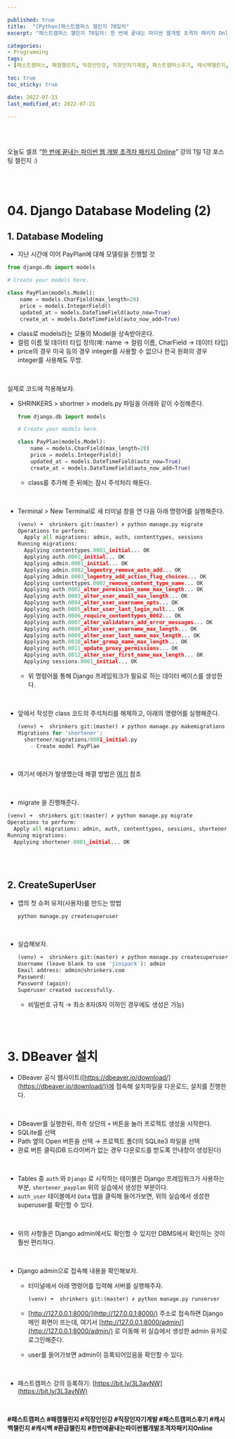```yaml
---

published: true
title:  "[Python]패스트캠퍼스 챌린지 70일차"
excerpt: "패스트캠퍼스 챌린지 70일차: 한 번에 끝내는 파이썬 웹개발 초격차 패키지 Online"

categories:
- Programming
tags:
- [패스트캠퍼스, 패캠챌린지, 직장인인강, 직장인자기계발, 패스트캠퍼스후기, 캐시백챌린지, 캐시백, 환급챌린지, 한번에끝내는파이썬웹개발초격차패키지Online]

toc: true
toc_sticky: true

date: 2022-07-21
last_modified_at: 2022-07-21

---
```


<br/><br/>

오늘도 셀프 “[한 번에 끝내는 파이썬 웹 개발 초격차 패키지 Online](https://fastcampus.co.kr/dev_online_pyweb)” 강의 1일 1강 포스팅 챌린지 :)

<br/><br/>

# 04. Django Database Modeling (2)

## 1. Database Modeling

- 지난 시간에 이어 PayPlan에 대해 모델링을 진행할 것

```python
from django.db import models

# Create your models here.

class PayPlan(models.Model):
    name = models.CharField(max_length=20)
    price = models.IntegerField()
    updated_at = models.DateTimeField(auto_now=True)
    create_at = models.DateTimeField(auto_now_add=True)
```

- class로 models라는 모듈의 Model을 상속받아온다.
- 컬럼 이름 및 데이터 타입 정의(예: name → 컬럼 이름, CharField → 데이터 타입)
- price의 경우 미국 등의 경우 integer를 사용할 수 없으나 한국 원화의 경우 integer를 사용해도 무방.

<br/>

실제로 코드에 적용해보자.

- SHRINKERS > shortner > models.py 파일을 아래와 같이 수정해준다.
    
    ```python
    from django.db import models
    
    # Create your models here.
    
    class PayPlan(models.Model):
        name = models.CharField(max_length=20)
        price = models.IntegerField()
        updated_at = models.DateTimeField(auto_now=True)
        create_at = models.DateTimeField(auto_now_add=True)
    ```
    
    - class를 추가해 준 뒤에는 잠시 주석처리 해둔다.

<br/>

- Terminal > New Terminal로 새 터미널 창을 연 다음 아래 명령어를 실행해준다.
    
    ```python
    (venv) ➜  shrinkers git:(master) ✗ python manage.py migrate
    Operations to perform:
      Apply all migrations: admin, auth, contenttypes, sessions
    Running migrations:
      Applying contenttypes.0001_initial... OK
      Applying auth.0001_initial... OK
      Applying admin.0001_initial... OK
      Applying admin.0002_logentry_remove_auto_add... OK
      Applying admin.0003_logentry_add_action_flag_choices... OK
      Applying contenttypes.0002_remove_content_type_name... OK
      Applying auth.0002_alter_permission_name_max_length... OK
      Applying auth.0003_alter_user_email_max_length... OK
      Applying auth.0004_alter_user_username_opts... OK
      Applying auth.0005_alter_user_last_login_null... OK
      Applying auth.0006_require_contenttypes_0002... OK
      Applying auth.0007_alter_validators_add_error_messages... OK
      Applying auth.0008_alter_user_username_max_length... OK
      Applying auth.0009_alter_user_last_name_max_length... OK
      Applying auth.0010_alter_group_name_max_length... OK
      Applying auth.0011_update_proxy_permissions... OK
      Applying auth.0012_alter_user_first_name_max_length... OK
      Applying sessions.0001_initial... OK
    ```
    
    - 위 명령어를 통해 Django 프레임워크가 필요로 하는 데이터 베이스를 생성한다.

<br/>

- 앞에서 작성한 class 코드의 주석처리를 해제하고, 아래의 명령어를 실행해준다.
    
    ```python
    (venv) ➜  shrinkers git:(master) ✗ python manage.py makemigrations shortener  
    Migrations for 'shortener':
      shortener/migrations/0001_initial.py
        - Create model PayPlan
    ```
    
<br/>

- 여기서 에러가 발생했는데 해결 방법은 [여기](https://jinnypark9393.github.io/programming/Python-Django-makemigrations-error/) 참조

<br/>

- migrate 을 진행해준다.

```python
(venv) ➜  shrinkers git:(master) ✗ python manage.py migrate
Operations to perform:
  Apply all migrations: admin, auth, contenttypes, sessions, shortener
Running migrations:
  Applying shortener.0001_initial... OK
```

<br/><br/>

## 2. CreateSuperUser

- 앱의 첫 슈퍼 유저(사용자)를 만드는 방법
    
    ```python
    python manage.py createsuperuser
    ```

<br/>    

- 실습해보자.
    
    ```python
    (venv) ➜  shrinkers git:(master) ✗ python manage.py createsuperuser
    Username (leave blank to use 'jinipark'): admin
    Email address: admin@shrinkers.com 
    Password: 
    Password (again): 
    Superuser created successfully.
    ```
    
    - 비밀번호 규칙 → 최소 8자(8자 이하인 경우에도 생성은 가능)

<br/><br/>

# 3. DBeaver 설치

- DBeaver 공식 웹사이트([https://dbeaver.io/download/](https://dbeaver.io/download/))에 접속해 설치파일을 다운로드, 설치를 진행한다.

<br/>

- DBeaver를 실행한뒤, 좌측 상단의 `+` 버튼을 눌러 프로젝트 생성을 시작한다.
- SQLite를 선택
- Path 옆의 Open 버튼을 선택 → 프로젝트 폴더의 SQLite3 파일을 선택
- 완료 버튼 클릭(DB 드라이버가 없는 경우 다운로드를 받도록 안내창이 생성된다)

<br/>

- Tables 중 `auth` 와 `Django` 로 시작하는 테이블은 Django 프레임워크가 사용하는 부분, `shortener_payplan` 위의 실습에서 생성한 부분이다.
- `auth_user` 테이블에서 `Data` 탭을 클릭해 들어가보면, 위의 실습에서 생성한 superuser를 확인할 수 있다.

<br/>

- 위의 사항들은 Django admin에서도 확인할 수 있지만 DBMS에서 확인하는 것이 훨씬 편리하다.

<br/>

- Django admin으로 접속해 내용을 확인해보자.
    - 터미널에서 아래 명령어를 입력해 서버를 실행해주자.
        
        ```python
        (venv) ➜  shrinkers git:(master) ✗ python manage.py runserver
        ```
        
    - [http://127.0.0.1:8000/](http://127.0.0.1:8000/) 주소로 접속하면 Django 메인 화면이 뜨는데, 여기서 [http://127.0.0.1:8000/admin/](http://127.0.0.1:8000/admin/) 로 이동해 위 실습에서 생성한 admin 유저로 로그인해준다.
    - user를 들어가보면 admin이 등록되어있음을 확인할 수 있다.

<br/>

- 패스트캠퍼스 강의 등록하기: [https://bit.ly/3L3avNW](https://bit.ly/3L3avNW)

<br/>

**#패스트캠퍼스 #패캠챌린지 #직장인인강 #직장인자기계발 #패스트캠퍼스후기 #캐시백챌린지 #캐시백 #환급챌린지 #한번에끝내는파이썬웹개발초격차패키지Online**